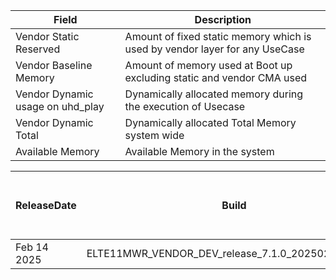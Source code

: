 |      **Field**       |   **Description**    |
|------------------|-------------------|
|Vendor Static Reserved   |    Amount of fixed static memory which is used by vendor layer for any UseCase       |
|Vendor Baseline Memory  | Amount of memory used at Boot up  excluding static and  vendor CMA used |
|Vendor Dynamic usage on uhd_play      | Dynamically allocated memory during the execution of Usecase |
|Vendor Dynamic Total      | Dynamically allocated Total Memory system wide |
|Available Memory       | Available Memory in the system |

| ReleaseDate | Build | Static reserved |  Vendor Baseline Memory |  Vendor Dynamic usage on uhd_play | Vendor Dynamic Total |  Avaialable Memory |
| --- | --- | --- | --- | --- | --- | --- |
| Feb 14 2025 |  ELTE11MWR_VENDOR_DEV_release_7.1.0_20250213155749 | 635120 | 196624 | 12656 | 209280 | 1252752 |
